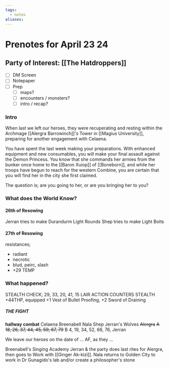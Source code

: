 ```yaml
---
tags:
  - notes
aliases:
---
```


# Prenotes for April 23 24
## Party of Interest: [[The Hatdroppers]]
- [ ] DM Screen
- [ ] Notepaper
- [ ] Prep
	- [ ] maps?
	- [ ] encounters / monsters?
	- [ ] intro / recap?

### Intro
When last we left our heroes, they were recuperating and resting within the Archmage [[Alergra Barrowinch]]'s Tower in [[Magius University]], preparing for another engagement with Celaena.

You have spent the last week making your preparations. With enhanced equipment and new consumables, you will make your final assault against the Demon Princess. You know that she commands her armies from the bunker once home to the [[Baron Xuiop]] of [[Boneborn]], and while her troops have begun to reach for the western Combine, you are certain that you will find her in the city she first claimed.

The question is; are you going to her, or are you bringing her to you?

### What does the World Know?

#### 26th of Resowing
Jerran tries to make Durandurm Light Rounds
Shep tries to make Light Bolts 
#### 27th of Resowing

resistances;
- radiant
- necrotic
- blud, peirc, slash
- +29 TEMP

### What happened?
STEALTH CHECK; 29, 33, 20, 41, 15
LAIR ACTION COUNTERS STEALTH
+44THP, equipped +1 Vest of Bullet Proofing, +2 Sword of Draining
##### THE FIGHT
**hallway combat**
Celaena
Breenabell
Nala
Shep
Jerran's Wolves
~~Alergra~~
~~A 18, 26, 37, 44, 45, 59, 67, 79~~
B 4, 19, 34, 52, 66, 76, 
Jerran


We leave our heroes on the date of ... AF, as they ...


Breenabell's Singing Academy
Jerran & the party does last rites for Alergra, then goes to Work with [[Ginger Ak-kizi]].
Nala returns to Golden City to work in Dr Gunagido's lab and/or create a philosopher's stone

